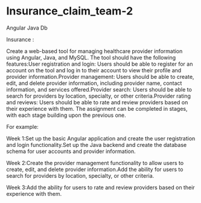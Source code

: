 # Insurance_claim_team-2
Angular Java Db

Insurance :

Create a web-based tool for managing healthcare provider information using Angular, Java, and MySQL. The tool should have the following features:User registration and login: Users should be able to register for an account on the tool and log in to their account to view their profile and provider information.Provider management: Users should be able to create, edit, and delete provider information, including provider name, contact information, and services offered.Provider search: Users should be able to search for providers by location, specialty, or other criteria.Provider rating and reviews: Users should be able to rate and review providers based on their experience with them. The assignment can be completed in stages, with each stage building upon the previous one. 

For example:

Week 1:Set up the basic Angular application and create the user registration and login functionality.Set up the Java backend and create the database schema for user accounts and provider information. 

Week 2:Create the provider management functionality to allow users to create, edit, and delete provider information.Add the ability for users to search for providers by location, specialty, or other criteria.

Week 3:Add the ability for users to rate and review providers based on their experience with them.
